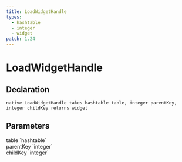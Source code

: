 ```yaml
---
title: LoadWidgetHandle
types:
  - hashtable
  - integer
  - widget
patch: 1.24
---
```


# LoadWidgetHandle

## Declaration

```
native LoadWidgetHandle takes hashtable table, integer parentKey, integer childKey returns widget
```

## Parameters
<dl>
  <dt>table `hashtable`</dt>
  <dd></dd>

  <dt>parentKey `integer`</dt>
  <dd></dd>

  <dt>childKey `integer`</dt>
  <dd></dd>
</dl>